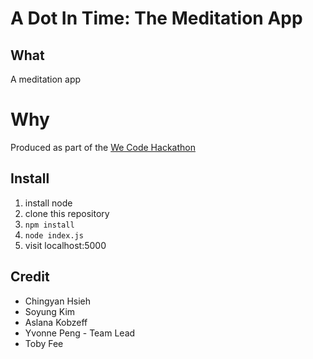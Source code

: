 # A Dot In  Time: The Meditation App

## What
A meditation app

# Why
Produced as part of the [We Code Hackathon](https://we-code-hackathon-2016.devpost.com/)

## Install
1. install node
1. clone this repository
2. `npm install`
3. `node index.js`
4. visit localhost:5000

## Credit

* Chingyan Hsieh
* Soyung Kim
* Aslana Kobzeff
* Yvonne Peng - Team Lead
* Toby Fee
